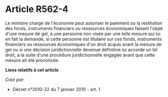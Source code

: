 # Article R562-4

Le ministre chargé de l'économie peut autoriser le paiement ou la restitution des fonds, instruments financiers ou ressources
économiques faisant l'objet d'une mesure de gel, à une personne non visée par une telle mesure qui lui en fait la demande, si
cette personne est titulaire sur ces fonds, instruments financiers ou ressources économiques d'un droit acquis avant la
mesure de gel ou si une décision juridictionnelle devenue définitive lui accorde un tel droit, à la suite d'une procédure
juridictionnelle engagée avant que cette mesure ait été prononcée.

**Liens relatifs à cet article**

_Créé par_:

  - Décret n°2010-22 du 7 janvier 2010 - art. 1
